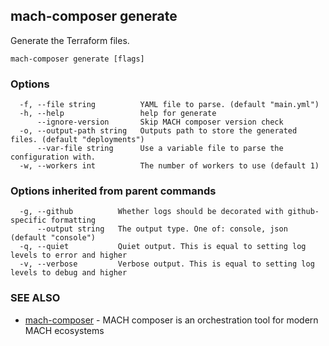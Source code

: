 ## mach-composer generate

Generate the Terraform files.

```
mach-composer generate [flags]
```

### Options

```
  -f, --file string          YAML file to parse. (default "main.yml")
  -h, --help                 help for generate
      --ignore-version       Skip MACH composer version check
  -o, --output-path string   Outputs path to store the generated files. (default "deployments")
      --var-file string      Use a variable file to parse the configuration with.
  -w, --workers int          The number of workers to use (default 1)
```

### Options inherited from parent commands

```
  -g, --github          Whether logs should be decorated with github-specific formatting
      --output string   The output type. One of: console, json (default "console")
  -q, --quiet           Quiet output. This is equal to setting log levels to error and higher
  -v, --verbose         Verbose output. This is equal to setting log levels to debug and higher
```

### SEE ALSO

* [mach-composer](mach-composer.md)	 - MACH composer is an orchestration tool for modern MACH ecosystems

